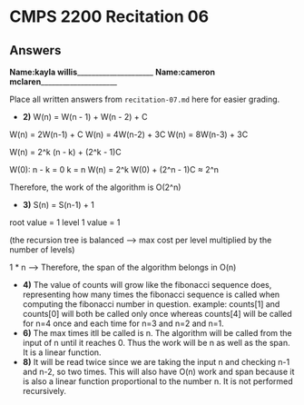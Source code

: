 # CMPS 2200 Recitation 06
## Answers

**Name:**__kayla willis_______________________
**Name:**__cameron mclaren_______________________


Place all written answers from `recitation-07.md` here for easier grading.



- **2)**
W(n) = W(n - 1) + W(n - 2) + C

W(n) = 2W(n-1) + C W(n) = 4W(n-2) + 3C W(n) = 8W(n-3) + 3C

W(n) = 2^k (n - k) + (2^k - 1)C

W(0):
n - k = 0
k = n W(n) = 2^k W(0) + (2^n - 1)C ≈ 2^n

Therefore, the work of the algorithm is O(2^n)
- **3)**
S(n) = S(n-1) + 1

root value = 1 
level 1 value = 1

(the recursion tree is balanced --> max cost per level multiplied by the number of levels)

1 * n --> Therefore, the span of the algorithm belongs in O(n) 
- **4)**
The value of counts will grow like the fibonacci sequence does, representing how many times the fibonacci sequence is called when computing the fibonacci number in question. example: counts[1] and counts[0] will both be called only once whereas counts[4] will be called for n=4 once and each time for n=3 and n=2 and n=1.
- **6)**
The max times itll be called is n. The algorithm will be called from the input of n until it reaches 0. Thus the work will be n as well as the span. It is a linear function.
- **8)**
It will be read twice since we are taking the input n and checking n-1 and n-2, so two times. This will also have O(n) work and span because it is also a linear function proportional to the number n. It is not performed recursively.
